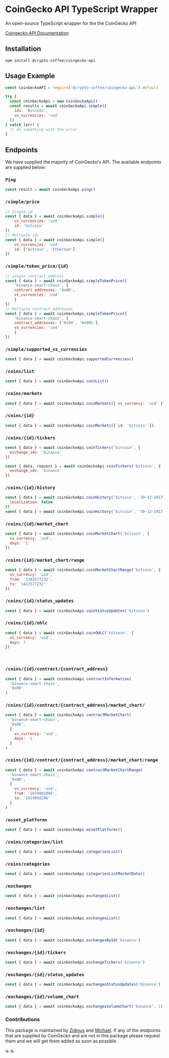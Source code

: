 # CoinGecko API TypeScript Wrapper

An open-source TypeScript wrapper for the the CoinGecko API

[Coingecko API Documentation](https://www.coingecko.com/en/api/documentation)

## Installation

```console
npm install @crypto-coffee/coingecko-api
```

## Usage Example

```js
const CoinGeckoAPI = require('@crypto-coffee/coingecko-api').default

try {
  const coinGeckoApi = new CoinGeckoApi()
  const results = await coinGeckoApi.simple({
    ids: 'Bitcoin',
    vs_currencies: 'usd'
  })
} catch (err) {
  // do something with the error
}
```

## Endpoints

We have supplied the majority of CoinGecko's API. The available endpoints are supplied below:

### `Ping`

```js
const result = await coinGeckoApi.ping()
```

### `/simple/price`

```js
// Single id
const { data } = await coinGeckoApi.simple({
    vs_currencies: 'usd'
    id: 'bitcoin'
})
// Multiple ids
const { data } = await coinGeckoApi.simple({
    vs_currencies: 'usd'
    id: ['bitcoin', 'Ethereum']
})
```

### `/simple/token_price/{id}`

```js
// single contract_address
const { data } = await coinGeckoApi.simpleTokenPrice({
    'binance-smart-chain', {
    contract_addresses: '0x00',
    vs_currencies: 'usd'
    }
})
// Multiple contract_addresses
const { data } = await coinGeckoApi.simpleTokenPrice({
    'binance-smart-chain', {
    contract_addresses: ['0x00', '0x001'],
    vs_currencies: 'usd'
    }
})
```

### `/simple/supported_vs_currencies`

```js
const { data } = await coinGeckoApi.supportedCurrencies()
```

### `​/coins​/list`

```js
const { data } = await coinGeckoApi.coinList()
```

### `​/coins​/markets`

```js
const { data } = await coinGeckoApi.coinMarkets({ vs_currency: 'usd' })
```

### `​/coins​/{id}`

```js
const { data } = await coinGeckoApi.coinMarkets({ id: 'bitcoin' })
```

### `​/coins​/{id}​/tickers`

```js
const { data } = await coinGeckoApi.coinTickers('bitcoin', {
  exchange_ids: 'binance'
})

const { data, request } = await coinGeckoApi.coinTickers('bitcoin', {
  exchange_ids: 'binance'
})
```

### `​/coins​/{id}​/history`

```js
const { data } = await coinGeckoApi.coinHistory('bitcoin', '30-12-2017', {
  localization: false
})
const { data } = await coinGeckoApi.coinHistory('bitcoin', '30-12-2017')
```

### `​/coins​/{id}​/market_chart`

```js
const { data } = await coinGeckoApi.coinMarketChart('bitcoin', {
  vs_currency: 'usd',
  days: '1'
})
```

### `​/coins​/{id}​/market_chart​/range`

```js
const { data } = await coinGeckoApi.coinMarketChartRange('bitcoin', {
  vs_currency: 'usd',
  from: '1392577232',
  to: '1422577232'
})
```

### `​/coins​/{id}​/status_updates`

```js
const { data } = await coinGeckoApi.coinStatusUpdates('bitcoin')
```

### `​/coins​/{id}​/ohlc`

```js
const { data } = await coinGeckoApi.coinOHLC('bitcoin', {
  vs_currency: 'usd',
  days: 7
})
```

​

### `/coins​/{id}​/contract​/{contract_address}`

```js
const { data } = await coinGeckoApi.contractInformation(
  'binance-smart-chain',
  '0x00'
)
```

### `/coins​/{id}​/contract​/{contract_address}​/market_chart​/`

```js
const { data } = await coinGeckoApi.contractMarketChart(
  'binance-smart-chain',
  '0x00',
  {
    vs_currency: 'usd',
    days: '1'
  }
)
```

### `/coins​/{id}​/contract​/{contract_address}​/market_chart​/range`

```js
const { data } = await coinGeckoApi.contractMarketChartRange(
  'binance-smart-chain',
  '0x00',
  {
    vs_currency: 'usd',
    from: '1619881896',
    to: '1619968296'
  }
)
```

### `/asset_platforms`

```js
const { data } = await coinGeckoApi.assetPlatforms()
```

### `/coins​/categories​/list`

```js
const { data } = await coinGeckoApi.categoriesList()
```

### `/coins​/categories`

```js
const { data } = await coinGeckoApi.categoriesListMarketData()
```

### `/exchanges`

```js
const { data } = await coinGeckoApi.exchangesList()
```

### `/exchanges​/list`

```js
const { data } = await coinGeckoApi.exchangesList()
```

### `/exchanges​/{id}`

```js
const { data } = await coinGeckoApi.exchangesById('binance')
```

### `/exchanges​/{id}​/tickers`

```js
const { data } = await coinGeckoApi.exchangeTickers('binance')
```

### `/exchanges​/{id}​/status_updates`

```js
const { data } = await coinGeckoApi.exchangesStatusUpdates('binance')
```

### `/exchanges​/{id}​/volume_chart`

```js
const { data } = await coinGeckoApi.exchangesVolumeChart('binance', 1)
```

### Contributions

This package is maintained by [Zidious](https://github.com/Zidious) and [Michael](https://github.com/michael-siek). If any of the endpoints that are supplied by CoinGecko and are not in this package please request them and we will get them added as soon as possible.

:coffee: :coffee:
